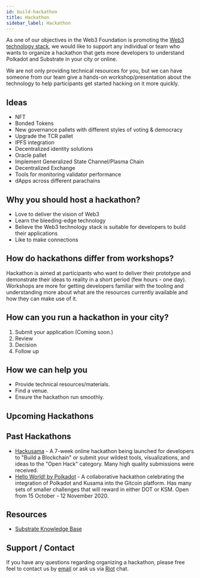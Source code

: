 ```yaml
---
id: build-hackathon
title: Hackathon
sidebar_label: Hackathon
---
```


As one of our objectives in the Web3 Foundation is promoting the [Web3 technology stack][], we would
like to support any individual or team who wants to organize a hackathon that gets more developers
to understand Polkadot and Substrate in your city or online.

We are not only providing technical resources for you, but we can have someone from our team give a
hands-on workshop/presentation about the technology to help participants get started hacking on it
more quickly.

## Ideas

- NFT
- Bonded Tokens
- New governance pallets with different styles of voting & democracy
- Upgrade the TCR pallet
- IPFS integration
- Decentralized identity solutions
- Oracle pallet
- Implement Generalized State Channel/Plasma Chain
- Decentralized Exchange
- Tools for monitoring validator performance
- dApps across different parachains

## Why you should host a hackathon?

- Love to deliver the vision of Web3
- Learn the bleeding-edge technology
- Believe the Web3 technology stack is suitable for developers to build their applications
- Like to make connections

## How do hackathons differ from workshops?

Hackathon is aimed at participants who want to deliver their prototype and demonstrate their ideas
to reality in a short period (few hours - one day). Workshops are more for getting developers
familiar with the tooling and understanding more about what are the resources currently available
and how they can make use of it.

## How can you run a hackathon in your city?

1. Submit your application (Coming soon.)
2. Review
3. Decision
4. Follow up

## How we can help you

- Provide technical resources/materials.
- Find a venue.
- Ensure the hackathon run smoothly.

## Upcoming Hackathons

## Past Hackathons

- [Hackusama](https://hackusama.devpost.com/) - A 7-week online hackathon being launched for
  developers to "Build a Blockchain" or submit your wildest tools, visualizations, and ideas to the
  "Open Hack" category. Many high quality submissions were received.
- [Hello World! by Polkadot](https://gitcoin.co/hackathon/polkadot/onboard) - A collaborative
  hackathon celebrating the integration of Polkadot and Kusama into the Gitcoin platform. Has many
  sets of smaller challenges that will reward in either DOT or KSM. Open from 15 October - 12
  November 2020.

## Resources

- [Substrate Knowledge Base](https://substrate.dev/docs/en/)

## Support / Contact

If you have any questions regarding organizing a hackathon, please free feel to contact us by
[email](mailto:events@web3.foundation) or ask us via
[Riot](https://riot.im/app/#/room/#polkadot-watercooler:matrix.org) chat.

[web3 technology stack]: http://wiki.web3.foundation/en/latest/tech_stack/tech_stack_overview/
